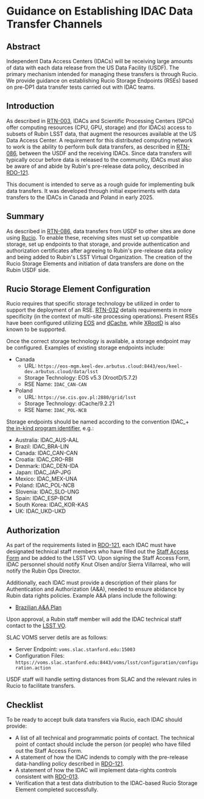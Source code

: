 # Guidance on Establishing IDAC Data Transfer Channels

## Abstract
Independent Data Access Centers (IDACs) will be receiving large amounts of data with each data release from the US Data Facility (USDF). The primary mechanism intended for managing these transfers is through Rucio. We provide guidance on establishing Rucio Storage Endpoints (RSEs) based on pre-DP1 data transfer tests carried out with IDAC teams.

## Introduction
As described in [RTN-003](http://ls.st/rtn-003), IDACs and Scientific Processing Centers (SPCs) offer computing resources (CPU, GPU, storage) and (for IDACs) access to subsets of Rubin LSST data, that augment the resources available at the US Data Access Center. A requirement for this distributed computing network to work is the ability to perform bulk data transfers, as described in [RTN-086](http://ls.st/rtn-086), between the USDF and the receiving IDACs. Since data transfers will typically occur before data is released to the community, IDACs must also be aware of and abide by Rubin's pre-release data policy, described in [RDO-121](http://ls.st/rdo-121).

This document is intended to serve as a rough guide for implementing bulk data transfers. It was developed through initial experiments with data transfers to the IDACs in Canada and Poland in early 2025.

## Summary
As described in [RTN-086](http://ls.st/rtn-086), data transfers from USDF to other sites are done using [Rucio](https://rucio.cern.ch/). To enable these, receiving sites must set up compatible storage, set up endpoints to that storage, and provide authentication and authorization certificates after agreeing to Rubin's pre-release data policy and being added to Rubin's LSST Virtual Organization. The creation of the Rucio Storage Elements and initiation of data transfers are done on the Rubin USDF side.

## Rucio Storage Element Configuration
Rucio requires that specific storage technology be utilized in order to support the deployment of an RSE. [RTN-032](https://rtn-032.lsst.io/#specification-of-rucio-storage-element-rse) details requirements in more specificity (in the context of multi-site processing operations). Present RSEs have been configured utilizing [EOS](https://eos-web.web.cern.ch/eos-web/) and [dCache](https://www.dcache.org/), while [XRootD](https://xrootd.org/) is also known to be supported.

Once the correct storage technology is available, a storage endpoint may be configured. Examples of existing storage endpoints include:
- Canada
  - URL: `https://eos-mgm.keel-dev.arbutus.cloud:8443/eos/keel-dev.arbutus.cloud/data/lsst`
  - Storage Technology: EOS v5.3 (XrootD/5.7.2)
  - RSE Name: `IDAC_CAN-CAN`
- Poland
  - URL: `https://se.cis.gov.pl:2880/grid/lsst`
  - Storage Technology: dCache/9.2.21
  - RSE Name: `IDAC_POL-NCB`

Storage endpoints should be named according to the convention IDAC_+ [the in-kind program identifier](https://www.lsst.org/scientists/in-kind-program/programs), e.g.:
- Australia: IDAC_AUS-AAL
- Brazil: IDAC_BRA-LIN
- Canada: IDAC_CAN-CAN
- Croatia: IDAC_CRO-RBI
- Denmark: IDAC_DEN-IDA
- Japan: IDAC_JAP-JPG
- Mexico: IDAC_MEX-UNA
- Poland: IDAC_POL-NCB
- Slovenia: IDAC_SLO-UNG
- Spain: IDAC_ESP-BCM
- South Korea: IDAC_KOR-KAS
- UK: IDAC_UKD-UKD


## Authorization
As part of the requirements listed in [RDO-121](http://ls.st/rdo-121), each IDAC must have designated technical staff members who have filled out the [Staff Access Form](https://ls.st/staff-access-form) and be added to the LSST VO. Upon signing the Staff Access Form, IDAC personnel should notify Knut Olsen and/or Sierra Villarreal, who will notify the Rubin Ops Director.

Additionally, each IDAC must provide a description of their plans for Authentication and Authorization (A&A), needed to ensure abidance by Rubin data rights policies. Example A&A plans include the following:
- [Brazilian A&A Plan](https://docs.google.com/document/d/1okCcgxymznAPxqbcnoEcM6wUJhpMHEna0iZP98NdHPs/edit?tab=t.0)

Upon approval, a Rubin staff member will add the IDAC technical staff contact to the [LSST VO](https://github.com/opensciencegrid/osg-vo-config/tree/master).

SLAC VOMS server detils are as follows:
- Server Endpoint: `voms.slac.stanford.edu:15003`
- Configuration Files: `https://voms.slac.stanford.edu:8443/voms/lsst/configuration/configuration.action`

USDF staff will handle setting distances from SLAC and the relevant rules in Rucio to facilitate transfers.

## Checklist
To be ready to accept bulk data transfers via Rucio, each IDAC should provide:
- A list of all technical and programmatic points of contact.  The technical point of contact should include the person (or people) who have filled out the Staff Access Form.
- A statement of how the IDAC indends to comply with the pre-release data-handling policy described in [RDO-121](http://ls.st/rdo-121).
- A statement of how the IDAC will implement data-rights controls consistent with [RDO-013](http://ls.st/rdo-013).
- Verification that a test data distribution to the IDAC-based Rucio Storage Element completed successfully.
